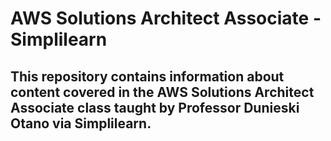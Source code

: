 # AWS Solutions Architect Associate - Simplilearn

<h2> This repository contains information about content covered in the AWS Solutions Architect Associate class taught by Professor Dunieski Otano via Simplilearn.</h2>
